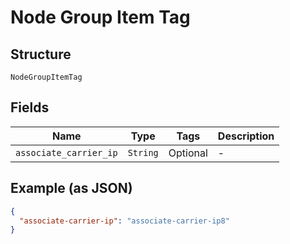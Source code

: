 
# Node Group Item Tag

## Structure

`NodeGroupItemTag`

## Fields

| Name | Type | Tags | Description |
|  --- | --- | --- | --- |
| `associate_carrier_ip` | `String` | Optional | - |

## Example (as JSON)

```json
{
  "associate-carrier-ip": "associate-carrier-ip8"
}
```

